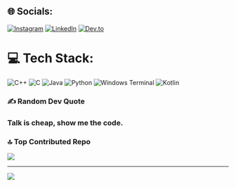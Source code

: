 
## 🌐 Socials:
[![Instagram](https://img.shields.io/badge/Instagram-%23E4405F.svg?logo=Instagram&logoColor=white)](https://instagram.com/praphull_verma) [![LinkedIn](https://img.shields.io/badge/LinkedIn-%230077B5.svg?logo=linkedin&logoColor=white)](https://linkedin.com/in/praphullverma) [![Dev.to](https://img.shields.io/badge/Dev.to-%23007b5f.svg?logo=dev.to&logoColor=white)](https://dev.to/praphullverma)


# 💻 Tech Stack:
![C++](https://img.shields.io/badge/c++-%2300599C.svg?style=for-the-badge&logo=c%2B%2B&logoColor=white) ![C](https://img.shields.io/badge/c-%2300599C.svg?style=for-the-badge&logo=c&logoColor=white) ![Java](https://img.shields.io/badge/java-%23ED8B00.svg?style=for-the-badge&logo=openjdk&logoColor=white) ![Python](https://img.shields.io/badge/python-3670A0?style=for-the-badge&logo=python&logoColor=ffdd54) ![Windows Terminal](https://img.shields.io/badge/%20Terminal-%234D4D4D.svg?style=for-the-badge&logo=windows-terminal&logoColor=white) ![Kotlin](https://img.shields.io/badge/kotlin-%237F52FF.svg?style=for-the-badge&logo=kotlin&logoColor=white)


### ✍️ Random Dev Quote
### Talk is cheap, show me the code.

### 🔝 Top Contributed Repo
![](https://github-contributor-stats.vercel.app/api?username=praphull-verma&limit=5&theme=dark&combine_all_yearly_contributions=true)

---
[![](https://visitcount.itsvg.in/api?id=praphull-verma&icon=0&color=0)](https://visitcount.itsvg.in)

<!-- Proudly created with GPRM ( https://gprm.itsvg.in ) -->

